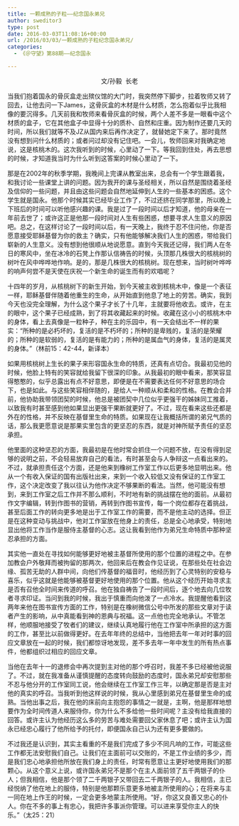 ```yaml
---
title: 一颗成熟的子粒——纪念国永弟兄
author: sweditor3
type: post
date: 2016-03-03T11:08:16+00:00
url: /2016/03/03/一颗成熟的子粒纪念国永弟兄/
categories:
  - 《＠守望》第88期——纪念国永

---
```

<p style="text-align: center;">
  文/孙毅 &nbsp;长老
</p>

当我们抱着国永的骨灰盒走出殡仪馆的大门时，我突然停下脚步，拉着牧师又转了回去，让他去问一下James，这骨灰盒的木材是什么材质，怎么抱着似乎比我相像的要沉得多。几天前我和牧师来看骨灰盒的时候，两个人差不多是一眼看中这个材质的盒子，它在其他盒子中显得十分的质朴、自然和庄重。因为制作还要几天的时间，所以我们就等不及JZ从国内来后再作决定了，就替她定下来了。那时竟然没有想到问什么材质的；或者问过却没有记住吧。一会儿，牧师回来对我确定地说，这是核桃木的。这次我听到的时候，心里动了一下。等我回到住处，再去思想的时候，才知道我当时为什么听到这答案的时候心里动了一下。 

那是在2002年的秋季学期，我晚间上完课从教室出来，总会有一个学生跟着我，和我讨论一些课堂上讲的问题。因为我开的课与圣经相关，所以自然是围绕着圣经及信仰的一些问题，并且由这些问题会自然地延伸到人生的一些基本的困惑。这个学生就是国永。他那个时候其实已经毕业工作了，不过还挤在同学那里，所以晚上下班后的时间可以听他感兴趣的课。我是过了一段时间以后才知道，他的母亲在一年前去世了；或许这正是他那一段时间对人生有些困惑，想要寻求人生意义的原因吧。总之，在这样讨论了一段时间以后，有一天晚上，我终于忍不住问他，你是否愿意接受耶稣基督为你的救主？确实，只有他能够解决我们人生的困惑，带给我们崭新的人生意义。没有想到他很顺从地说愿意。直到今天我还记得，我们两人在冬日的寒风中，坐在冰冷的石凳上作那认信祷告的时候，头顶那几株很大的核桃树的树叶在风中哗哗地作响。是的，那是几株很大的核桃树。现在想来，当时树叶哗哗的响声何尝不是天使在庆祝一个新生命的诞生而有的欢唱呢？ 

十四年的岁月，从核桃树下的新生开始，到今天被主收到核桃木中，像是一个表征一样，耶稣基督伴随着他重生的生命，从开始直到他息了地上的劳苦。确实，我到今天也没完全理解，为什么这个果子才长了十几年，主就要将他收去。或许，在主的眼中，这个果子已经成熟，到了将其收藏起来的时候。收藏在这小小的核桃木中的身体，看上去真像是一粒种子，种在主的乐园中，有一天会结出不一样的果实：&ldquo;所种的是必朽坏的，复活的是不朽坏的；所种的是卑贱的，复活的是荣耀的；所种的是软弱的，复活的是有能力的；所种的是属血气的身体，复活的是属灵的身体。&rdquo;（林前15：42-44，新译本） 

如果用核桃树上生长的果子来形容国永生命的特质，还真有点切合。我最初见他的时候，他脸上特有的笑容就给我留下很深的印象。从我最初的眼中看来，那笑容显得憨憨的，似乎总露出有点不好意思，即便是在不需要表达任何不好意思的场合下，也是如此。与这些笑容相伴随的，是给人一种顺从和柔和的性格。在教会合并前，他协助我带领团契的时候，他总是被团契中几位似乎更强干的姊妹同工推着，以致我有时甚至感到他如果显出更强干果断就更好了。不过，现在看来这些还都是外在的性格，并不反映在基督里生命的特质。如果现在让我概括所谓的弟兄气质的话，那么我更愿意说是那果实里包含的更坚忍的东西，就是对神所赋予责任的坚忍承担。 

他里面的这种坚忍的方面，我最初是在他时常会抓住一个问题不放，在没有得到足够的说明之前，不会轻易放弃自己的看法，有时甚至会与人争辩这一点看出来的。不过，就承担责任这个方面，还是他来到橡树工作室工作以后更多地显明出来。他从一个有收入保证的国有出版社出来，来到一个收入较低又没有保证的工作室工作，这个决定改变了我以往认为他作决定不够果断的看法。当然，他可能没有想到，来到工作室之后工作并不那么顺利，不时地有新的挑战摆在他的面前。从最初作文字编辑，转到作图书的营销，再转到作图书宣传，每一个岗位都存在着挑战，甚至后面工作的转向更多地是出于工作室工作的需要，而不是他主动的选择。但正是在这种变动与挑战中，他对工作室放在他身上的责任，总是全心地承受，特别地显出他将工作当作是服侍主基督的心志。这让我看到他作为弟兄生命特质中那种坚忍承担的方面。 

其实他一直处在寻找如何能够更好地被主基督所使用的那个位置的进程之中。在参加教会户外敬拜而被拘留的那两次，他回来后在教会作见证说，在那些处在社会边缘、孤苦无助的人群中间，向他们传基督的福音时，他经历到了心灵特别的安稳与喜乐，似乎这就是他能够被基督更好地使用的那个位置。他从这个经历开始寻求主是否有召他全时间来传道的呼召。他在独自祷告了一段时间后，逐个地去向几位牧者寻求印证。当问到我的时候，我出于慎重而向他泼了一点冷水。我提醒他看到这两年来他在图书宣传方面的工作，特别是在橡树微信公号中所发的那些文章对于读者产生的影响，从中真能看到神的恩典与祝福。这一点他也完全地承认。不管怎样，他顺服地接受了牧者们的建议，继续认真地履行他在工作室中所承担的这方面的工作，甚至比以前做得更好。在去年年终的总结中，当他把去年一年对时事的回应文章放在一起的时候，我们都惊讶地发现，差不多去年一年中发生的所有热点事件，他都组织过相应的回应文章。 

当他在去年十一的退修会中再次提到主对他的那个呼召时，我差不多已经被他说服了。不过，就在我准备从谨慎提醒的态度转向鼓励的态度时，国永弟兄却安慰那些不忍与他分开的工作室同工说，他会继续在工作室工作三年，以确定那是否是主对他的真实的呼召。当我听到他这样说的时候，我从心里感到弟兄在基督里生命的成熟。当他出事之后，我在他的床前向主抱怨的事情之一就是，主啊，他是那样地想要作为全时间传道人来服侍你，你为什么不多给他一些时间呢？主没有给我直接的回答。或许主认为他经历这么多的劳苦与难处需要回父家休息了吧；或许主认为国永已经忠心履行了他所给予的托付，即便国永自己认为还有更多要做的。 

不过我还是认识到，其实主看重的不是我们完成了多少不同凡响的工作，可能这些工作都无法安慰我们自己。让我们在主面前可以交账的，不是工作业绩的多少，而是我们忠心地承担他所放在我们身上的责任，时常有愿意让主更好地使用我们的那颗心。从这个意义上说，或许国永弟兄不是那个在主人面前领了五千两银子的仆人；但我相信，他是那个领了二千两银子又带回去二千两银子的人。我相信，主已经悦纳了他在地上的服侍，特别是他那颗乐意更多地被主所使用的心；在将来与主一同在地上作王的时候，一定会更多地蒙主所使用。&ldquo;好，你这又良善又忠心的仆人。你在不多的事上有忠心，我把许多事派你管理。可以进来享受你主人的快乐。&rdquo;（太25：21）